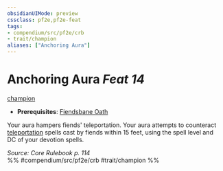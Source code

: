 ```yaml
---
obsidianUIMode: preview
cssclass: pf2e,pf2e-feat
tags:
- compendium/src/pf2e/crb
- trait/champion
aliases: ["Anchoring Aura"]
---
```

# Anchoring Aura  *Feat 14*  
[champion](../../Rules/traits/champion.md)  

- **Prerequisites**: [Fiendsbane Oath](fiendsbane-oath.md)

Your aura hampers fiends' teleportation. Your aura attempts to counteract [teleportation](../../Rules/traits/teleportation.md) spells cast by fiends within 15 feet, using the spell level and DC of your devotion spells.

*Source: Core Rulebook p. 114*  
%% #compendium/src/pf2e/crb #trait/champion %%